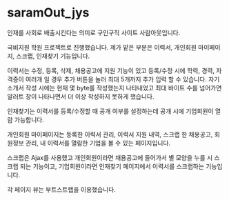 ﻿# saramOut_jys
인재를 사회로 배출시킨다는 의미로 구인구직 사이트 사람아웃입니다.

국비지원 학원 프로젝트로 진행했습니다.
제가 맡은 부분은 이력서, 개인회원 마이페이지, 스크랩, 인재찾기 기능입니다.

이력서는 수정, 등록, 삭제, 채용공고에 지원 기능이 있고 등록/수정 시에 학력, 경력, 자격증이 여러개 일 경우 추가 버튼을 눌러 최대 5개까지 추가 입력 할 수 있습니다. 자기소개서 작성 시에는 현재 몇 byte를 작성했는지 나타내었고 최대 바이트 수를 넘어가면 알러트 창이 나타나면서 더 이상 작성하지 못하게 했습니다.

인재찾기는 이력서를 등록/수정할 때 공개 여부를 설정하는데 공개 시에 기업회원이 열람 가능합니다.

개인회원 마이페이지는 등록한 이력서 관리, 이력서 지원 내역, 스크랩 한 채용공고, 회원정보 관리, 내 이력서를 열람한 기업을 볼 수 있는 페이지입니다.

스크랩은 Ajax를 사용했고 개인회원이라면 채용공고에 들어가서 별 모양을 누를 시 스크랩 되는 기능이고, 기업회원이라면 인재찾기 페이지에서 이력서를 스크랩하는 기능입니다.

각 페이지 뷰는 부트스트랩을 이용했습니다.